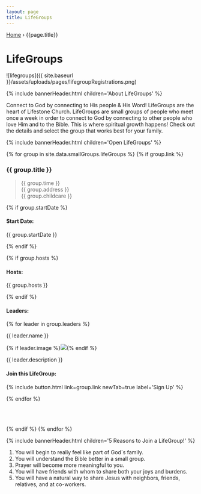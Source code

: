 ```yaml
---
layout: page
title: LifeGroups
---
```


<p id="breadcrumbs">
  <a href="{{ site.baseurl }}/">Home</a> &rsaquo; {{page.title}}
</p>

<style>
.Lifegroup__Leader_Section {
  margin-bottom: 2.5em;
  padding-bottom: 1em;
  border-bottom: 5px solid {{site.data.colors.GREEN}};
}
.Lifegroup__Leader_Section:last-child {
  border-bottom: none;
}
</style>

# LifeGroups

![lifegroups]({{ site.baseurl }}/assets/uploads/pages/lifegroupRegistrations.png)

{% include bannerHeader.html children='About LifeGroups' %}

Connect to God by connecting to His people & His Word! LifeGroups are the heart of Lifestone Church. LifeGroups are small groups of people who meet once a week in order to connect to God by connecting to other people who love Him and to the Bible. This is where spiritual growth happens! Check out the details and select the group that works best for your family.

{% include bannerHeader.html children='Open LifeGroups' %}

<div>
{% for group in site.data.smallGroups.lifeGroups %}
{% if group.link %}
<div class='Lifegroup__Leader_Section'>
<h3>{{ group.title }}</h3>

<blockquote>
{{ group.time }}
<br/>
{{ group.address }}
<br/>
{{ group.childcare }}
</blockquote>

{% if group.startDate %}
<h4>Start Date:</h4>
<p>{{ group.startDate }}</p>
{% endif %}

{% if group.hosts %}
<h4>Hosts:</h4>
<p>{{ group.hosts }}</p>
{% endif %}

<h4>Leaders:</h4>
{% for leader in group.leaders %}
<p>{{ leader.name }}</p>

{% if leader.image %}<img class="small left rounded" src="{{site.baseurl}}{{ leader.image }}"/>{% endif %}
<p>{{ leader.description }}</p>
<div style="clear: both;"></div>

<h4>Join this LifeGroup:</h4>

{% include button.html link=group.link newTab=true label='Sign Up' %}

{% endfor %}
</div>
{% endif %}
{% endfor %}
</div>

{% include bannerHeader.html children='5 Reasons to Join a LifeGroup!' %}

1. You will begin to really feel like part of God´s family.
1. You will understand the Bible better in a small group.
1. Prayer will become more meaningful to you.
1. You will have friends with whom to share both your joys and burdens.
1. You will have a natural way to share Jesus with neighbors, friends, relatives, and at co-workers.
